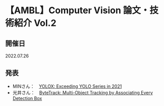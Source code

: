 # 【AMBL】Computer Vision 論文・技術紹介 Vol.2
## 開催日
2022.07.26
## 発表
- MINさん：　[YOLOX: Exceeding YOLO Series in 2021](https://github.com/aifield/CV_News/issues/3)
- 光井さん：　[ByteTrack: Multi-Object Tracking by Associating Every Detection Box](https://github.com/aifield/CV_News/issues/1)
